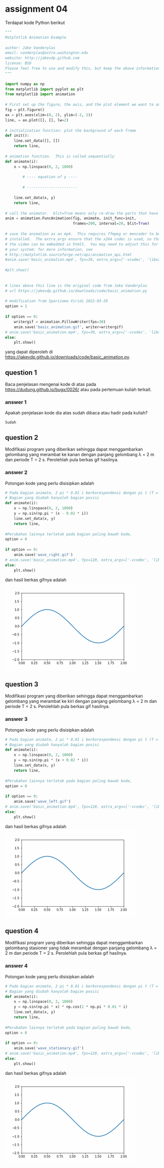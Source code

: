 # assignment 04
Terdapat kode Python berikut

```python
"""
Matplotlib Animation Example

author: Jake Vanderplas
email: vanderplas@astro.washington.edu
website: http://jakevdp.github.com
license: BSD
Please feel free to use and modify this, but keep the above information. Thanks!
"""

import numpy as np
from matplotlib import pyplot as plt
from matplotlib import animation

# First set up the figure, the axis, and the plot element we want to animate
fig = plt.figure()
ax = plt.axes(xlim=(0, 2), ylim=(-2, 2))
line, = ax.plot([], [], lw=2)

# initialization function: plot the background of each frame
def init():
    line.set_data([], [])
    return line,

# animation function.  This is called sequentially
def animate(i):
    x = np.linspace(0, 2, 1000)
		
		# ---- equation of y ----
		
		# -----------------------
		
    line.set_data(x, y)
    return line,

# call the animator.  blit=True means only re-draw the parts that have changed.
anim = animation.FuncAnimation(fig, animate, init_func=init,
                               frames=200, interval=20, blit=True)

# save the animation as an mp4.  This requires ffmpeg or mencoder to be
# installed.  The extra_args ensure that the x264 codec is used, so that
# the video can be embedded in html5.  You may need to adjust this for
# your system: for more information, see
# http://matplotlib.sourceforge.net/api/animation_api.html
#anim.save('basic_animation.mp4', fps=30, extra_args=['-vcodec', 'libx264'])

#plt.show()


# lines above this line is the original code from Jake Vanderplas
# url https://jakevdp.github.io/downloads/code/basic_animation.py

# modification from Sparisoma Viridi 2022-03-29
option = 1

if option == 0:
	writergif = animation.PillowWriter(fps=30)
	anim.save('basic_animation.gif', writer=writergif)
# anim.save('basic_animation.mp4', fps=30, extra_args=['-vcodec', 'libx264'])
else:
	plt.show()


```
yang dapat diperoleh di <https://jakevdp.github.io/downloads/code/basic_animation.py>.

## question 1
Baca penjelasan mengenai kode di atas pada <https://dudung.github.io/bugx/0026/> atau pada pertemuan kuliah terkait.

### answer 1
Apakah penjelasan kode dia atas sudah dibaca atau hadir pada kuliah?
```
Sudah
```

## question 2
Modifikasi program yang diberikan sehingga dapat menggambarkan gelombang yang merambat ke kanan dengan panjang gelombang &lambda; = 2 m dan periode T = 2 s. Perolehlah pula berkas gif hasilnya.

### answer 2
Potongan kode yang perlu disisipkan adalah
```python
# Pada bagian animate, 2 pi * 0.01 i berkorespondensi dengan pi t (T = 2 sekon) dengant dalam sekon di dunia nyata. Sehingga, bagian waktu tidak perlu diubah.
# Bagian yang diubah hanyalah bagian posisi
def animate(i):
    x = np.linspace(0, 2, 1000)
    y = np.sin(np.pi * (x - 0.02 * i))
    line.set_data(x, y)
    return line,

#Perubahan lainnya terletak pada bagian paling bawah kode,
option = 0

if option == 0:
	anim.save('wave_right.gif')
# anim.save('basic_animation.mp4', fps=120, extra_args=['-vcodec', 'libx264'])
else:
	plt.show()
```
dan hasil berkas gifnya adalah \
![gif file from simulation wave to right](wave_right.gif)


## question 3
Modifikasi program yang diberikan sehingga dapat menggambarkan gelombang yang merambat ke kiri dengan panjang gelombang &lambda; = 2 m dan periode T = 2 s. Perolehlah pula berkas gif hasilnya.

### answer 3
Potongan kode yang perlu disisipkan adalah
```python
# Pada bagian animate, 2 pi * 0.01 i berkorespondensi dengan pi t (T = 2 sekon) dengant dalam sekon di dunia nyata. Sehingga, bagian waktu tidak perlu diubah.
# Bagian yang diubah hanyalah bagian posisi
def animate(i):
    x = np.linspace(0, 2, 1000)
    y = np.sin(np.pi * (x + 0.02 * i))
    line.set_data(x, y)
    return line,

#Perubahan lainnya terletak pada bagian paling bawah kode,
option = 0

if option == 0:
	anim.save('wave_left.gif')
# anim.save('basic_animation.mp4', fps=120, extra_args=['-vcodec', 'libx264'])
else:
	plt.show()
```
dan hasil berkas gifnya adalah \
![gif file from simulation wave to left](wave_left.gif)


## question 4
Modifikasi program yang diberikan sehingga dapat menggambarkan gelombang stasioner yang tidak merambat dengan panjang gelombang &lambda; = 2 m dan periode T = 2 s. Perolehlah pula berkas gif hasilnya.

### answer 4
Potongan kode yang perlu disisipkan adalah
```python
# Pada bagian animate, 2 pi * 0.01 i berkorespondensi dengan pi t (T = 2 sekon) dengant dalam sekon di dunia nyata. Sehingga, bagian waktu tidak perlu diubah.
# Bagian yang diubah hanyalah bagian posisi
def animate(i):
    x = np.linspace(0, 2, 1000)
    y = np.sin(np.pi * x) * np.cos(2 * np.pi * 0.01 * i)
    line.set_data(x, y)
    return line,

#Perubahan lainnya terletak pada bagian paling bawah kode,
option = 0

if option == 0:
	anim.save('wave_stationary.gif')
# anim.save('basic_animation.mp4', fps=120, extra_args=['-vcodec', 'libx264'])
else:
	plt.show()
```
dan hasil berkas gifnya adalah \
![gif file from simulation wave stationary](wave_stationary.gif)
